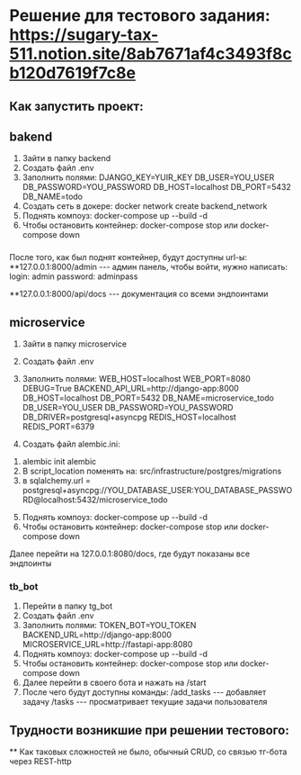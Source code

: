 # Решение для тестового задания: https://sugary-tax-511.notion.site/8ab7671af4c3493f8cb120d7619f7c8e

## Как запустить проект:
## bakend
1. Зайти в папку backend
2. Создать файл .env
3. Заполнить полями:
DJANGO_KEY=YUIR_KEY
DB_USER=YOU_USER
DB_PASSWORD=YOU_PASSWORD
DB_HOST=localhost
DB_PORT=5432
DB_NAME=todo
4. Создать сеть в докере: docker network create backend_network
5. Поднять компоуз: docker-compose up --build -d
6. Чтобы остановить контейнер: docker-compose stop или docker-compose down

###
После того, как был поднят контейнер, будут доступны url-ы:
**127.0.0.1:8000/admin --- админ панель, чтобы войти, нужно написать:
login: admin
password: adminpass

**127.0.0.1:8000/api/docs --- документация со всеми эндпоинтами

## microservice
1. Зайти в папку microservice
2. Создать файл .env
3. Заполнить полями:
WEB_HOST=localhost
WEB_PORT=8080
DEBUG=True
BACKEND_API_URL=http://django-app:8000
DB_HOST=localhost
DB_PORT=5432
DB_NAME=microservice_todo
DB_USER=YOU_USER
DB_PASSWORD=YOU_PASSWORD
DB_DRIVER=postgresql+asyncpg
REDIS_HOST=localhost
REDIS_PORT=6379

4. Создать файл alembic.ini:
1) alembic init alembic
2) В script_location поменять на: src/infrastructure/postgres/migrations
3) в sqlalchemy.url = postgresql+asyncpg://YOU_DATABASE_USER:YOU_DATABASE_PASSWORD@localhost:5432/microservice_todo

5. Поднять компоуз: docker-compose up --build -d
6. Чтобы остановить контейнер: docker-compose stop или docker-compose down

Далее перейти на 127.0.0.1:8080/docs, где будут показаны все эндпоинты

### tb_bot
1. Перейти в папку tg_bot
2. Создать файл .env
3. Заполнить полями:
TOKEN_BOT=YOU_TOKEN
BACKEND_URL=http://django-app:8000
MICROSERVICE_URL=http://fastapi-app:8080
4. Поднять компоуз: docker-compose up --build -d
5. Чтобы остановить контейнер: docker-compose stop или docker-compose down
6. Далее перейти в своего бота и нажать на /start
7. После чего будут доступны команды:
/add_tasks --- добавляет задачу
/tasks --- просматривает текущие задачи пользователя

## Трудности возникшие при решении тестового:
** Как таковых сложностей не было, обычный CRUD, со связью тг-бота через REST-http
